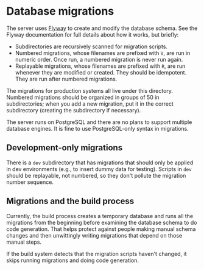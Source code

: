 # Database migrations

The server uses [Flyway](https://flywaydb.org) to create and modify the database schema. See the Flyway documentation for full details about how it works, but briefly:

* Subdirectories are recursively scanned for migration scripts.
* Numbered migrations, whose filenames are prefixed with `V`, are run in numeric order. Once run, a numbered migration is never run again.
* Replayable migrations, whose filenames are prefixed with `R`, are run whenever they are modified or created. They should be idempotent. They are run after numbered migrations.

The migrations for production systems all live under this directory. Numbered migrations should be organized in groups of 50 in subdirectories; when you add a new migration, put it in the correct subdirectory (creating the subdirectory if necessary).

The server runs on PostgreSQL and there are no plans to support multiple database engines. It is fine to use PostgreSQL-only syntax in migrations.

## Development-only migrations

There is a `dev` subdirectory that has migrations that should only be applied in dev environments (e.g., to insert dummy data for testing). Scripts in `dev` should be replayable, not numbered, so they don't pollute the migration number sequence.

## Migrations and the build process

Currently, the build process creates a temporary database and runs all the migrations from the beginning before examining the database schema to do code generation. That helps protect against people making manual schema changes and then unwittingly writing migrations that depend on those manual steps.

If the build system detects that the migration scripts haven't changed, it skips running migrations and doing code generation.
